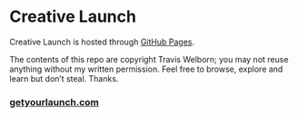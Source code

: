 Creative Launch
==========

Creative Launch is hosted through <a href="https://pages.github.com" title="GitHub Pages">GitHub Pages</a>. 

The contents of this repo are copyright Travis Welborn; you may not reuse anything without my written permission. Feel free to browse, explore and learn but don&rsquo;t steal. Thanks.

### <a href="http://getyourlaunch.com" title="Creative Launch">getyourlaunch.com</a>
